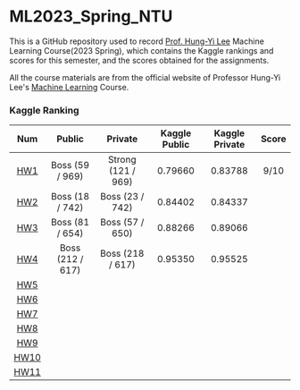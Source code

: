 # ML2023_Spring_NTU

This is a GitHub repository used to record [Prof. Hung-Yi Lee](https://speech.ee.ntu.edu.tw/~hylee/index.php) Machine Learning Course(2023 Spring), which contains the Kaggle rankings and scores for this semester, and the scores obtained for the assignments. 

All the course materials are from the official website of Professor Hung-Yi Lee's [Machine Learning](https://speech.ee.ntu.edu.tw/~hylee/ml/2023-spring.php) Course.

### Kaggle Ranking

|                              Num                               |     Public      |      Private       |  Kaggle Public  |  Kaggle Private  | Score |
|:--------------------------------------------------------------:|:---------------:|:------------------:|:---------------:|:----------------:|:-----:|
|  [HW1](https://www.kaggle.com/competitions/ml2023spring-hw1/)  | Boss (59 / 969) | Strong (121 / 969) | 0.79660         |  0.83788         |  9/10 |
|  [HW2](https://www.kaggle.com/competitions/ml2023spring-hw2/)  | Boss (18 / 742) | Boss (23 / 742)    | 0.84402         |  0.84337         ||
|  [HW3](https://www.kaggle.com/competitions/ml2023spring-hw3/)  | Boss (81 / 654) | Boss (57 / 650)    | 0.88266         |  0.89066         ||
|  [HW4](https://www.kaggle.com/competitions/ml2023springhw4)    | Boss (212 / 617)| Boss (218 / 617)   | 0.95350         |  0.95525         ||
|  [HW5](https://ml.ee.ntu.edu.tw/homeworks/1/description/)      |                 |                    |                 |                  ||
|  [HW6](https://ml.ee.ntu.edu.tw/homeworks/2/description/)      |                 |                    |                 |                  ||
|  [HW7](https://www.kaggle.com/competitions/ml2023spring-hw7/)  |                 |                    |                 |                  ||
|  [HW8](https://www.kaggle.com/competitions/ml2023spring-hw8/)  |                 |                    |                 |                  ||
|  [HW9](https://www.kaggle.com/competitions/ml2023spring-hw9/)  |                 |                    |                 |                  ||
| [HW10](https://www.kaggle.com/competitions/ml2023spring-hw10/) |                 |                    |                 |                  ||
| [HW11](https://www.kaggle.com/competitions/ml2023spring-hw11/) |                 |                    |                 |                  ||

